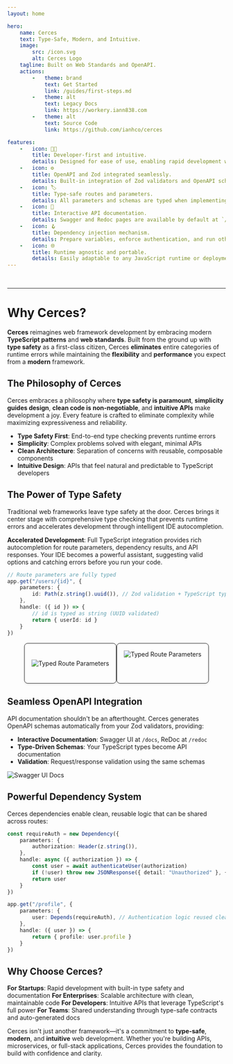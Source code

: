 ```yaml
---
layout: home

hero:
    name: Cerces
    text: Type-Safe, Modern, and Intuitive.
    image:
        src: /icon.svg
        alt: Cerces Logo
    tagline: Built on Web Standards and OpenAPI.
    actions:
        -   theme: brand
            text: Get Started
            link: /guides/first-steps.md
        -   theme: alt
            text: Legacy Docs
            link: https://workery.iann838.com
        -   theme: alt
            text: Source Code
            link: https://github.com/ianhco/cerces

features:
    -   icon: 👨‍💻
        title: Developer-first and intuitive.
        details: Designed for ease of use, enabling rapid development with a focus on developer experience.
    -   icon: ⚙️
        title: OpenAPI and Zod integrated seamlessly.
        details: Built-in integration of Zod validators and OpenAPI schema generators.
    -   icon: 🏷️
        title: Type-safe routes and parameters.
        details: All parameters and schemas are typed when implementing route handlers.
    -   icon: 📖
        title: Interactive API documentation.
        details: Swagger and Redoc pages are available by default at `/docs` and `/redoc`.
    -   icon: 🪝
        title: Dependency injection mechanism.
        details: Prepare variables, enforce authentication, and run other tasks before processing a request.
    -   icon: 🌐
        title: Runtime agnostic and portable.
        details: Easily adaptable to any JavaScript runtime or deployment platform.
---
```


<br>

---

# Why Cerces?

**Cerces** reimagines web framework development by embracing modern **TypeScript patterns** and **web standards**. Built from the ground up with **type safety** as a first-class citizen, Cerces **eliminates** entire categories of runtime errors while maintaining the **flexibility** and **performance** you expect from a **modern** framework.

## The Philosophy of Cerces

Cerces embraces a philosophy where **type safety is paramount**, **simplicity guides design**, **clean code is non-negotiable**, and **intuitive APIs** make development a joy. Every feature is crafted to eliminate complexity while maximizing expressiveness and reliability.

- **Type Safety First**: End-to-end type checking prevents runtime errors
- **Simplicity**: Complex problems solved with elegant, minimal APIs
- **Clean Architecture**: Separation of concerns with reusable, composable components
- **Intuitive Design**: APIs that feel natural and predictable to TypeScript developers

## The Power of Type Safety

Traditional web frameworks leave type safety at the door. Cerces brings it center stage with comprehensive type checking that prevents runtime errors and accelerates development through intelligent IDE autocompletion.

**Accelerated Development**: Full TypeScript integration provides rich autocompletion for route parameters, dependency results, and API responses. Your IDE becomes a powerful assistant, suggesting valid options and catching errors before you run your code.

```ts
// Route parameters are fully typed
app.get("/users/{id}", {
    parameters: {
        id: Path(z.string().uuid()), // Zod validation + TypeScript types
    },
    handle: ({ id }) => {
        // id is typed as string (UUID validated)
        return { userId: id }
    }
})
```

<div style="display: flex; justify-content: center; margin-top: 1rem;">
    <img src="/editorparamtypehint.jpg" alt="Typed Route Parameters" style="max-width: 50%; height: auto; border: 1px solid #282828ff; border-radius: 8px; box-shadow: 0 2px 4px rgba(0,0,0,0.1); padding: 2.3rem 1rem;">
    <img src="/editorbodyparam.png" alt="Typed Route Parameters" style="max-width: 50%; height: auto; border: 1px solid #282828ff; border-radius: 8px; box-shadow: 0 2px 4px rgba(0,0,0,0.1); padding: 1rem;">
</div>

## Seamless OpenAPI Integration

API documentation shouldn't be an afterthought. Cerces generates OpenAPI schemas automatically from your Zod validators, providing:

- **Interactive Documentation**: Swagger UI at `/docs`, ReDoc at `/redoc`
- **Type-Driven Schemas**: Your TypeScript types become API documentation
- **Validation**: Request/response validation using the same schemas

![Swagger UI Docs](/docspostreq.jpg)

## Powerful Dependency System

Cerces dependencies enable clean, reusable logic that can be shared across routes:

```ts
const requireAuth = new Dependency({
    parameters: {
        authorization: Header(z.string()),
    },
    handle: async ({ authorization }) => {
        const user = await authenticateUser(authorization)
        if (!user) throw new JSONResponse({ detail: "Unauthorized" }, { status: 401 })
        return user
    }
})

app.get("/profile", {
    parameters: {
        user: Depends(requireAuth), // Authentication logic reused cleanly
    },
    handle: ({ user }) => {
        return { profile: user.profile }
    }
})
```

## Why Choose Cerces?

**For Startups**: Rapid development with built-in type safety and documentation
**For Enterprises**: Scalable architecture with clean, maintainable code
**For Developers**: Intuitive APIs that leverage TypeScript's full power
**For Teams**: Shared understanding through type-safe contracts and auto-generated docs

Cerces isn't just another framework—it's a commitment to **type-safe**, **modern**, and **intuitive** web development. Whether you're building APIs, microservices, or full-stack applications, Cerces provides the foundation to build with confidence and clarity.


